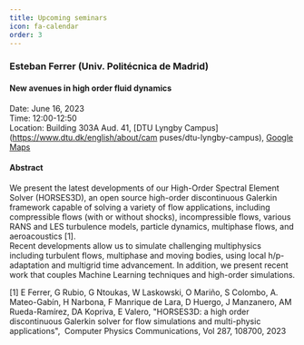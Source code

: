 ```yaml
---
title: Upcoming seminars
icon: fa-calendar
order: 3
---
```


### Esteban Ferrer (Univ. Politécnica de Madrid)

#### New avenues in high order fluid dynamics

Date: June 16, 2023   
Time: 12:00-12:50   
Location: Building 303A Aud. 41, [DTU Lyngby Campus](https://www.dtu.dk/english/about/cam
puses/dtu-lyngby-campus), [Google Maps](https://goo.gl/maps/3y2yCAkG5wcdJFcc6)

#### Abstract

We present the latest developments of our High-Order Spectral Element Solver (HORSES3D), an open source high-order discontinuous Galerkin framework capable of solving a variety of flow applications, including compressible flows (with or without shocks), incompressible flows, various RANS and LES turbulence models, particle dynamics, multiphase flows, and aeroacoustics [1].   
Recent developments allow us to simulate challenging multiphysics including turbulent flows, multiphase and moving bodies, using local h/p-adaptation and multigrid time advancement. In addition, we present recent work that couples Machine Learning techniques and high-order simulations.

[1] E Ferrer, G Rubio, G Ntoukas, W Laskowski, O Mariño, S Colombo, A. Mateo-Gabín, H Narbona, F Manrique de Lara, D Huergo, J Manzanero, AM Rueda-Ramírez, DA Kopriva, E Valero, "HORSES3D: a high order discontinuous Galerkin solver for flow simulations and multi-physic applications",  Computer Physics Communications, Vol 287, 108700, 2023

